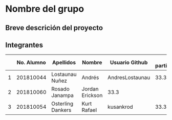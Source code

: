 # Nombre del grupo

## Breve descrición del proyecto

## Integrantes

|   | No. Alumno | Apellidos | Nombre | Usuario Github | % participación |
| --- | --- | --- | --- | --- | --- |
|  1 | 201810044 | Lostaunau Nuñez | Andrés | AndresLostaunau | 33.3 |
|  2 | 201810060 | Rosado Janampa | Jordan Erickson | 33.3 |
|  3 | 201810054 | Osterling Dankers | Kurt Rafael | kusankrod | 33.3 |
